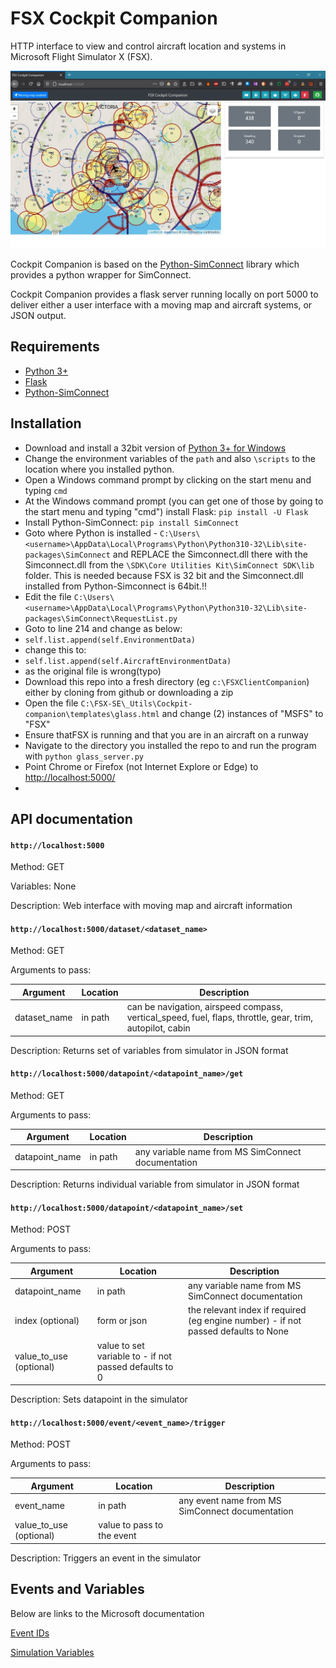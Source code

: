 # FSX Cockpit Companion

HTTP interface to view and control aircraft location and systems in Microsoft Flight Simulator X (FSX).

![Map](https://github.com/bernbout/FSX-cockpit-companion/blob/master/CockpitCompanion.jpg)


Cockpit Companion is based on the [Python-SimConnect](https://github.com/odwdinc/Python-SimConnect) library which provides a python wrapper for SimConnect.

Cockpit Companion provides a flask server running locally on port 5000 to deliver either a user interface with a moving map and aircraft systems, or JSON output.

## Requirements

- [Python 3+](https://www.python.org/downloads/windows/)
- [Flask](https://github.com/pallets/flask)
- [Python-SimConnect](https://github.com/odwdinc/Python-SimConnect)

## Installation

- Download and install a 32bit version of [Python 3+ for Windows](https://www.python.org/downloads/windows/)
- Change the environment variables of the `path` and also `\scripts` to the location where you installed python.
- Open a Windows command prompt by clicking on the start menu and typing `cmd`
- At the Windows command prompt (you can get one of those by going to the start menu and typing "cmd") install Flask: `pip install -U Flask`
- Install Python-SimConnect: `pip install SimConnect`
- Goto where Python is installed - `C:\Users\<username>\AppData\Local\Programs\Python\Python310-32\Lib\site-packages\SimConnect` and REPLACE the Simconnect.dll there with the   Simconnect.dll from the `\SDK\Core Utilities Kit\SimConnect SDK\lib` folder. This is needed because FSX is 32 bit and the Simconnect.dll installed from Python-Simconnect is   64bit.!!
- Edit the file `C:\Users\<username>\AppData\Local\Programs\Python\Python310-32\Lib\site-packages\SimConnect\RequestList.py`
- Goto to line 214 and change as below:
- `self.list.append(self.EnvironmentData)`
-    change this to:
- `self.list.append(self.AircraftEnvironmentData)`
- as the original file is wrong(typo)
- Download this repo into a fresh directory (eg `c:\FSXClientCompanion`) either by cloning from github or downloading a zip
- Open the file `C:\FSX-SE\_Utils\Cockpit-companion\templates\glass.html` and change (2) instances of "MSFS" to "FSX"
- Ensure thatFSX is running and that you are in an aircraft on a runway
- Navigate to the directory you installed the repo to and run the program with `python glass_server.py`
- Point Chrome or Firefox (not Internet Explore or Edge) to [http://localhost:5000/](http://localhost:5000/)
- 

## API documentation

#### `http://localhost:5000`
Method: GET

Variables: None

Description: Web interface with moving map and aircraft information

#### `http://localhost:5000/dataset/<dataset_name>`
Method: GET

Arguments to pass:

|Argument|Location|Description|
|---|---|---|
|dataset_name|in path|can be navigation, airspeed compass, vertical_speed, fuel, flaps, throttle, gear, trim, autopilot, cabin|

Description: Returns set of variables from simulator in JSON format


#### `http://localhost:5000/datapoint/<datapoint_name>/get`
Method: GET

Arguments to pass:

|Argument|Location|Description|
|---|---|---|
|datapoint_name|in path|any variable name from MS SimConnect documentation|

Description: Returns individual variable from simulator in JSON format


#### `http://localhost:5000/datapoint/<datapoint_name>/set`
Method: POST

Arguments to pass:

|Argument|Location|Description|
|---|---|---|
|datapoint_name|in path|any variable name from MS SimConnect documentation|
|index (optional)|form or json|the relevant index if required (eg engine number) - if not passed defaults to None|
|value_to_use (optional)|value to set variable to - if not passed defaults to 0|

Description: Sets datapoint in the simulator


#### `http://localhost:5000/event/<event_name>/trigger`
Method: POST

Arguments to pass:

|Argument|Location|Description|
|---|---|---|
|event_name|in path|any event name from MS SimConnect documentation|
|value_to_use (optional)|value to pass to the event|

Description: Triggers an event in the simulator

## Events and Variables

Below are links to the Microsoft documentation 

[Event IDs](https://docs.microsoft.com/en-us/previous-versions/microsoft-esp/cc526980(v=msdn.10))

[Simulation Variables](https://docs.microsoft.com/en-us/previous-versions/microsoft-esp/cc526981(v=msdn.10))
